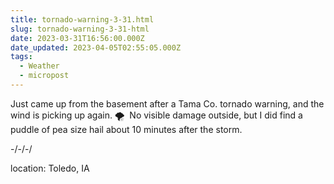 ```yaml
---
title: tornado-warning-3-31.html
slug: tornado-warning-3-31-html
date: 2023-03-31T16:56:00.000Z
date_updated: 2023-04-05T02:55:05.000Z
tags: 
  - Weather
  - micropost
---
```


Just came up from the basement after a Tama Co. tornado warning, and the wind is picking up again. 🌪  No visible damage outside, but I did find a puddle of pea size hail about 10 minutes after the storm.

-/-/-/

location: Toledo, IA
